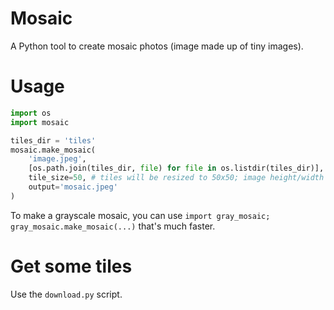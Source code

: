 # Mosaic

A Python tool to create mosaic photos (image made up of tiny images).


# Usage

```python
import os
import mosaic

tiles_dir = 'tiles'
mosaic.make_mosaic(
    'image.jpeg',
    [os.path.join(tiles_dir, file) for file in os.listdir(tiles_dir)],
    tile_size=50, # tiles will be resized to 50x50; image height/width need to be divisible by 50
    output='mosaic.jpeg'
)
```

To make a grayscale mosaic, you can use `import gray_mosaic; gray_mosaic.make_mosaic(...)` that's much faster.

# Get some tiles

Use the `download.py` script.
